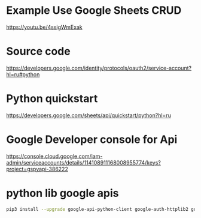 # Example Use Google Sheets CRUD
https://youtu.be/4ssigWmExak 

# Source code
https://developers.google.com/identity/protocols/oauth2/service-account?hl=ru#python

# Python quickstart
https://developers.google.com/sheets/api/quickstart/python?hl=ru

# Google Developer console for Api
https://console.cloud.google.com/iam-admin/serviceaccounts/details/114108911168008955774/keys?project=gspyapi-386222

# python lib google apis

```bash
pip3 install --upgrade google-api-python-client google-auth-httplib2 google-auth-oauthlib
```
